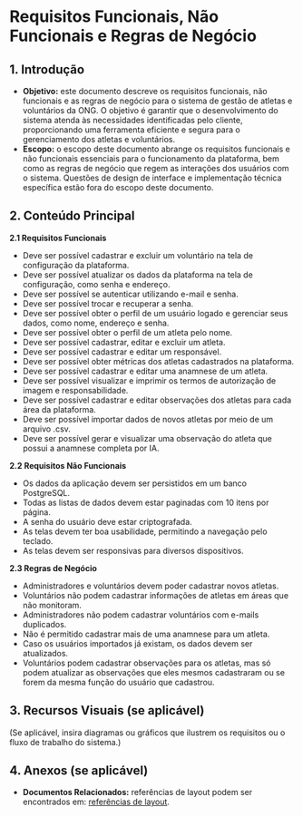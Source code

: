 # Requisitos Funcionais, Não Funcionais e Regras de Negócio

## 1\. Introdução

* **Objetivo:** este documento descreve os requisitos funcionais, não funcionais e as regras de negócio para o sistema de gestão de atletas e voluntários da ONG. O objetivo é garantir que o desenvolvimento do sistema atenda às necessidades identificadas pelo cliente, proporcionando uma ferramenta eficiente e segura para o gerenciamento dos atletas e voluntários.
* **Escopo:** o escopo deste documento abrange os requisitos funcionais e não funcionais essenciais para o funcionamento da plataforma, bem como as regras de negócio que regem as interações dos usuários com o sistema. Questões de design de interface e implementação técnica específica estão fora do escopo deste documento.

## 2\. Conteúdo Principal

**2.1 Requisitos Funcionais**

* Deve ser possível cadastrar e excluir um voluntário na tela de configuração da plataforma.
* Deve ser possível atualizar os dados da plataforma na tela de configuração, como senha e endereço.
* Deve ser possível se autenticar utilizando e-mail e senha.
* Deve ser possível trocar e recuperar a senha.
* Deve ser possível obter o perfil de um usuário logado e gerenciar seus dados, como nome, endereço e senha.
* Deve ser possível obter o perfil de um atleta pelo nome.
* Deve ser possível cadastrar, editar e excluir um atleta.
* Deve ser possível cadastrar e editar um responsável.
* Deve ser possível obter métricas dos atletas cadastrados na plataforma.
* Deve ser possível cadastrar e editar uma anamnese de um atleta.
* Deve ser possível visualizar e imprimir os termos de autorização de imagem e responsabilidade.
* Deve ser possível cadastrar e editar observações dos atletas para cada área da plataforma.
* Deve ser possível importar dados de novos atletas por meio de um arquivo .csv.
* Deve ser possível gerar e visualizar uma observação do atleta que possui a anamnese completa por IA.

**2.2 Requisitos Não Funcionais**

* Os dados da aplicação devem ser persistidos em um banco PostgreSQL.
* Todas as listas de dados devem estar paginadas com 10 itens por página.
* A senha do usuário deve estar criptografada.
* As telas devem ter boa usabilidade, permitindo a navegação pelo teclado.
* As telas devem ser responsivas para diversos dispositivos.

**2.3 Regras de Negócio**

* Administradores e voluntários devem poder cadastrar novos atletas.
* Voluntários não podem cadastrar informações de atletas em áreas que não monitoram.
* Administradores não podem cadastrar voluntários com e-mails duplicados.
* Não é permitido cadastrar mais de uma anamnese para um atleta.
* Caso os usuários importados já existam, os dados devem ser atualizados.
* Voluntários podem cadastrar observações para os atletas, mas só podem atualizar as observações que eles mesmos cadastraram ou se forem da mesma função do usuário que cadastrou.

## 3\. Recursos Visuais (se aplicável)

(Se aplicável, insira diagramas ou gráficos que ilustrem os requisitos ou o fluxo de trabalho do sistema.)

## 4\. Anexos (se aplicável)

* **Documentos Relacionados:** referências de layout podem ser encontrados em: [referências de layout](https://fepi-t21.notion.site/Refer-ncias-de-layout-6555a18dc4624b5fae5068145463a373).